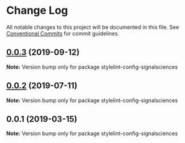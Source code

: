 # Change Log

All notable changes to this project will be documented in this file.
See [Conventional Commits](https://conventionalcommits.org) for commit guidelines.

## [0.0.3](https://github.com/signalsciences/jsdx/compare/stylelint-config-signalsciences@0.0.2...stylelint-config-signalsciences@0.0.3) (2019-09-12)

**Note:** Version bump only for package stylelint-config-signalsciences





## [0.0.2](https://github.com/signalsciences/jsdx/compare/stylelint-config-signalsciences@0.0.1...stylelint-config-signalsciences@0.0.2) (2019-07-11)

**Note:** Version bump only for package stylelint-config-signalsciences





## 0.0.1 (2019-03-15)

**Note:** Version bump only for package stylelint-config-signalsciences

